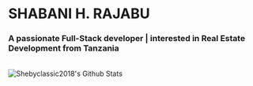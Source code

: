 # SHABANI H. RAJABU

<h3>A passionate Full-Stack developer | interested in Real Estate Development  from Tanzania</h3>


<br>

<img align="" alt="Shebyclassic2018's Github Stats" src="https://github-readme-stats.vercel.app/api?username=shebyclassic2018&show_icons=true&hide_border=true&count_private=true" />

<br>

